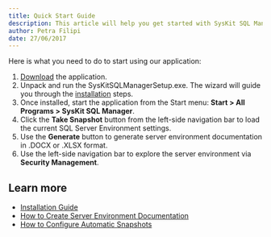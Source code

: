 ```yaml
---
title: Quick Start Guide
description: This article will help you get started with SysKit SQL Manager, so you can start discovery and document SQL Servers.
author: Petra Filipi
date: 27/06/2017
---
```

Here is what you need to do to start using our application:

1. [Download](https://www.syskit.com/products/slq-manager/download) the application.
2. Unpack and run the SysKitSQLManagerSetup.exe. The wizard will guide you through the [installation](#internal/installation/installation-guide) steps.
3. Once installed, start the application from the Start menu: __Start > All Programs > SysKit SQL Manager__.
4. Click the __Take Snapshot__ button from the left-side navigation bar to load the current SQL Server Environment settings.
5. Use the __Generate__ button to generate server environment documentation in .DOCX or .XLSX format.
6. Use the left-side navigation bar to explore the server environment via __Security Management__.

## Learn more

* [Installation Guide](#internal/installation/installation-guide)
* [How to Create Server Environment Documentation](#internal/how-to/server-environment-documentation/create-server-environment-documentation)
* [How to Configure Automatic Snapshots](#internal/how-to/server-environment-snapshots/configure-automatic-snapshots)

